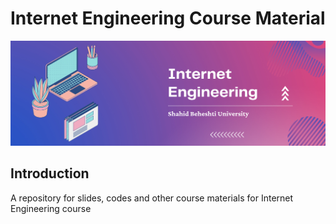 # Internet Engineering Course Material


<div align='center'>
      <img src='Banner/Banner.png'/>
</div>


## Introduction

A repository for slides, codes and other course materials for Internet Engineering course